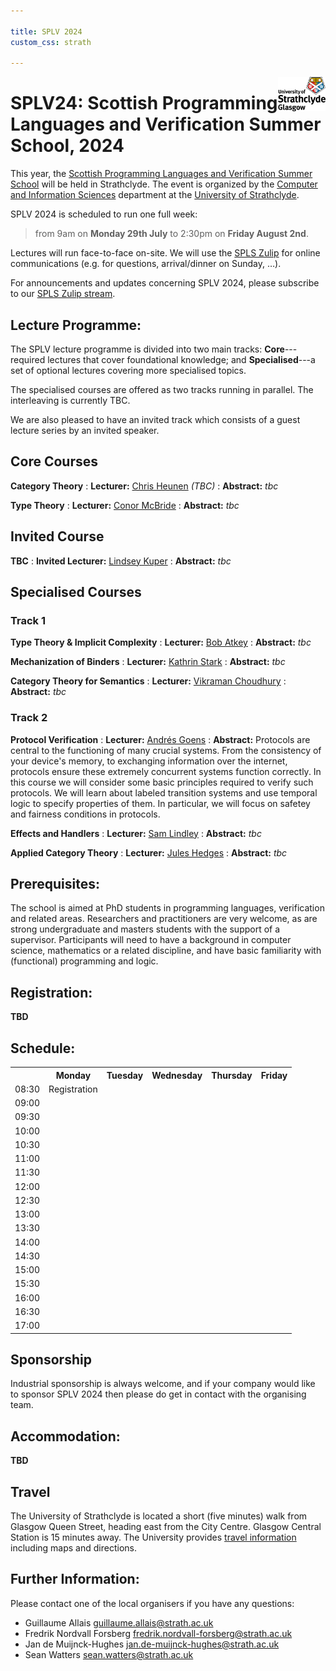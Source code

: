 ```yaml
---

title: SPLV 2024
custom_css: strath

---
```


<img src="assets/strath_fullcolour.jpg" style="float:right; max-width:15%" alt="University of Strathclyde logo" />

# SPLV24: Scottish Programming Languages and Verification Summer School, 2024

This year, the [Scottish Programming Languages and Verification Summer School](..)
will be held in Strathclyde.
The event is organized by the [Computer and Information Sciences](https://www.strath.ac.uk/science/computerinformationsciences/)
department at the [University of Strathclyde](https://www.strath.ac.uk/).

SPLV 2024 is scheduled to run one full week:

> from 9am on **Monday 29th July** to 2:30pm on **Friday August 2nd**.

Lectures will run face-to-face on-site.
We will use the [SPLS Zulip](https://spls.zulipchat.com/) for online communications (e.g. for questions,
arrival/dinner on Sunday, …).

For announcements and updates concerning SPLV 2024, please subscribe to our [SPLS Zulip stream](https://spls.zulipchat.com/#narrow/stream/402733-splv-2024).

## Lecture Programme:

The SPLV lecture programme is divided into two main tracks:
**Core**---required lectures that cover foundational knowledge; and
**Specialised**---a set of optional lectures covering more specialised topics.

The specialised courses are offered as two tracks running in parallel.
The interleaving is currently TBC.

We are also pleased to have an invited track which consists of a guest lecture series by an invited speaker.

## Core Courses

**Category Theory**
: **Lecturer:** [Chris Heunen](https://homepages.inf.ed.ac.uk/cheunen/) *(TBC)*
: **Abstract:** *tbc*

**Type Theory**
: **Lecturer:** [Conor McBride](https://personal.cis.strath.ac.uk/conor.mcbride/)
: **Abstract:** *tbc*

## Invited Course

**TBC**
: **Invited Lecturer:** [Lindsey Kuper](https://users.soe.ucsc.edu/~lkuper/)
: **Abstract:** *tbc*

## Specialised Courses

### Track 1

**Type Theory & Implicit Complexity**
: **Lecturer:** [Bob Atkey](https://bentnib.org/)
: **Abstract:** *tbc*

**Mechanization of Binders**
: **Lecturer:** [Kathrin Stark](https://www.k-stark.de/)
: **Abstract:** *tbc*

**Category Theory for Semantics**
: **Lecturer:** [Vikraman Choudhury](https://vikraman.org/)
: **Abstract:** *tbc*

### Track 2

**Protocol Verification**
: **Lecturer:** [Andrés Goens](https://goens.org/)
: **Abstract:**
    Protocols are central to the functioning of many crucial systems. From
    the consistency of your device's memory, to exchanging information over
    the internet, protocols ensure these extremely concurrent systems
    function correctly. In this course we will consider some basic
    principles required to verify such protocols. We will learn about
    labeled transition systems and use temporal logic to specify properties
    of them. In particular, we will focus on safetey and fairness conditions
    in protocols.

**Effects and Handlers**
: **Lecturer:** [Sam Lindley](https://homepages.inf.ed.ac.uk/slindley/)
: **Abstract:** *tbc*

**Applied Category Theory**
: **Lecturer:** [Jules Hedges](https://julesh.com/)
: **Abstract:** *tbc*

## Prerequisites:

The school is aimed at PhD students in programming languages, verification and related areas.
Researchers and practitioners are very welcome, as are strong undergraduate and masters students with the support of a supervisor.
Participants will need to have a background in computer science, mathematics or a related discipline, and have basic familiarity with (functional) programming and logic.

## Registration:

**TBD**

## Schedule:

 <table>
  <tr>
    <th></th>
    <th>Monday</th>
    <th>Tuesday</th>
    <th>Wednesday</th>
    <th>Thursday</th>
    <th>Friday</th>
  </tr>
  <tr>
    <td>08:30</td>
    <td>Registration</td>
    <td></td>
    <td></td>
    <td></td>
    <td></td>
  </tr>
  <tr>
    <td>09:00</td>
    <td rowspan=3 class="core1"></td>
    <td rowspan=2 class="core2"></td>
    <td rowspan=2 class="speciala"></td>
    <td rowspan=2 class="freetime"></td>
    <td rowspan=2 class="specialb"></td>
  </tr>
  <tr>
    <td>09:30</td>
  </tr>
  <tr>
    <td>10:00</td>
    <td rowspan=2 class="core1"></td>
    <td rowspan=2 class="specialb"></td>
    <td rowspan=2 class="specialc"></td>
    <td rowspan=2 class="speciala"></td>
  </tr>
  <tr>
    <td>10:30</td>
    <td class="coffee"></td>
  </tr>
  <tr>
    <td>11:00</td>
    <td rowspan=3 class="core2"></td>
    <td class="coffee"></td>
    <td class="coffee"></td>
    <td class="coffee"></td>
    <td class="coffee"></td>
  </tr>
  <tr>
    <td>11:30</td>
    <td rowspan=2 class="invited"></td>
    <td rowspan=2 class="invited"></td>
    <td rowspan=2 class="invited"></td>
    <td rowspan=2 class="invited"></td>
  </tr>
  <tr>
    <td>12:00</td>
  </tr>
  <tr>
    <td>12:30</td>
    <td rowspan=2 class="lunch"></td>
    <td rowspan=2 class="lunch"></td>
    <td rowspan=2 class="lunch"></td>
    <td rowspan=2 class="lunch"></td>
    <td rowspan=2 class="lunch"></td>
  </tr>
  <tr>
    <td>13:00</td>
  </tr>
  <tr>
    <td>13:30</td>
    <td rowspan=3 class="core1"></td>
    <td rowspan=2 class="speciala"></td>
    <td rowspan=8 class="excursion"></td>
    <td rowspan=2 class="specialb"></td>
    <td rowspan=2 class="specialc"></td>
  </tr>
  <tr>
    <td>14:00</td>
  </tr>
  <tr>
    <td>14:30</td>
    <td rowspan=2 class="specialb"></td>
    <td rowspan=2 class="specialc"></td>
    <td rowspan=6 class="freetime"></td>
  </tr>
  <tr>
    <td>15:00</td>
    <td class="coffee"></td>
  </tr>
  <tr>
    <td>15:30</td>
    <td rowspan=3 class="core2"></td>
    <td class="coffee"></td>
    <td class="coffee"></td>
  </tr>
  <tr>
    <td>16:00</td>
    <td rowspan=2 class="specialc"></td>
    <td rowspan=2 class="speciala"></td>
  </tr>
  <tr>
    <td>16:30</td>
  </tr>
  <tr>
    <td>17:00</td>
    <td class="lightning"></td>
    <td class="lightning"></td>
    <td class="freetime"></td>
  </tr>
</table>

## Sponsorship

Industrial sponsorship is always welcome, and if your company would like to sponsor SPLV 2024 then please do get in contact with the organising team.

## Accommodation:

**TBD**

## Travel

The University of Strathclyde is located a short (five minutes) walk from Glasgow Queen Street, heading east from the City Centre. Glasgow Central Station is 15 minutes away.
The University provides [travel information](https://www.strath.ac.uk/maps/) including maps and directions.


## Further Information:

Please contact one of the local organisers if you have any questions:

* Guillaume Allais <guillaume.allais@strath.ac.uk>
* Fredrik Nordvall Forsberg <fredrik.nordvall-forsberg@strath.ac.uk>
* Jan de Muijnck-Hughes <jan.de-muijnck-hughes@strath.ac.uk>
* Sean Watters <sean.watters@strath.ac.uk>
